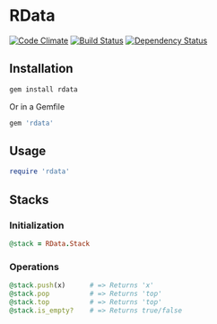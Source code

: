 # RData
[![Code Climate](https://codeclimate.com/badge.png)](https://codeclimate.com/github/samdunne/rdata)
[![Build Status](https://secure.travis-ci.org/samdunne/rdata.png?branch=master)](https://travis-ci.org/samdunne/rdata)
[![Dependency Status](https://gemnasium.com/samdunne/rdata.png)](https://gemnasium.com/samdunne/rdata)

## Installation
```ruby
gem install rdata
```

Or in a Gemfile

```ruby
gem 'rdata'
```

## Usage
```ruby
require 'rdata'
```

## Stacks

### Initialization

```ruby
@stack = RData.Stack
```

### Operations

```ruby
@stack.push(x) 		# => Returns 'x'
@stack.pop 			# => Returns 'top'
@stack.top 			# => Returns 'top'
@stack.is_empty? 	# => Returns true/false
```
